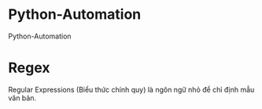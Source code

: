 # Python-Automation
Python-Automation
# Regex
Regular Expressions (Biểu thức chính quy) là ngôn ngữ nhỏ để chỉ định mẫu văn bản.

